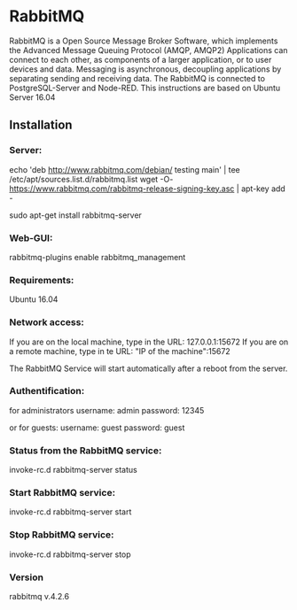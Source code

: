 # RabbitMQ

RabbitMQ is a Open Source Message Broker Software, which implements the Advanced Message Queuing Protocol (AMQP, AMQP2)
Applications can connect to each other, as components of a larger application, or to user devices and data. Messaging is asynchronous, decoupling applications by separating sending and receiving data.
The RabbitMQ is connected to PostgreSQL-Server and Node-RED. This instructions are based on Ubuntu Server 16.04

## Installation

### Server:

echo 'deb http://www.rabbitmq.com/debian/ testing main' | tee /etc/apt/sources.list.d/rabbitmq.list
wget -O- https://www.rabbitmq.com/rabbitmq-release-signing-key.asc | apt-key add -

sudo apt-get install rabbitmq-server

### Web-GUI:

rabbitmq-plugins enable rabbitmq_management

### Requirements:

Ubuntu 16.04

### Network access:
If you are on the local machine, type in the URL: 127.0.0.1:15672
If you are on a remote machine, type in te URL: "IP of the machine":15672

The RabbitMQ Service will start automatically after a reboot from the server.

### Authentification:

for administrators
username: admin
password: 12345

or for guests:
username: guest
password: guest

### Status from the RabbitMQ service:

invoke-rc.d rabbitmq-server status

### Start RabbitMQ service:

invoke-rc.d rabbitmq-server start

### Stop RabbitMQ service:

invoke-rc.d rabbitmq-server stop

### Version

rabbitmq v.4.2.6
